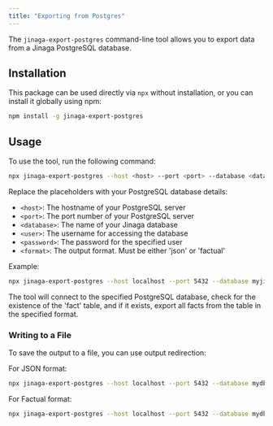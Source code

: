 ```yaml
---
title: "Exporting from Postgres"
---
```


The `jinaga-export-postgres` command-line tool allows you to export data from a Jinaga PostgreSQL database.

## Installation

This package can be used directly via `npx` without installation, or you can install it globally using npm:

```bash
npm install -g jinaga-export-postgres
```

## Usage

To use the tool, run the following command:

```bash
npx jinaga-export-postgres --host <host> --port <port> --database <database> --user <user> --password <password> --format <format>
```

Replace the placeholders with your PostgreSQL database details:

- `<host>`: The hostname of your PostgreSQL server
- `<port>`: The port number of your PostgreSQL server
- `<database>`: The name of your Jinaga database
- `<user>`: The username for accessing the database
- `<password>`: The password for the specified user
- `<format>`: The output format. Must be either 'json' or 'factual'

Example:

```bash
npx jinaga-export-postgres --host localhost --port 5432 --database myjinagarecords --user myuser --password mypassword --format json
```

The tool will connect to the specified PostgreSQL database, check for the existence of the 'fact' table, and if it exists, export all facts from the table in the specified format.

### Writing to a File

To save the output to a file, you can use output redirection:

For JSON format:

```bash
npx jinaga-export-postgres --host localhost --port 5432 --database mydb --user myuser --password mypassword --format json > output.json
```

For Factual format:

```bash
npx jinaga-export-postgres --host localhost --port 5432 --database mydb --user myuser --password mypassword --format factual > output.fact
```
